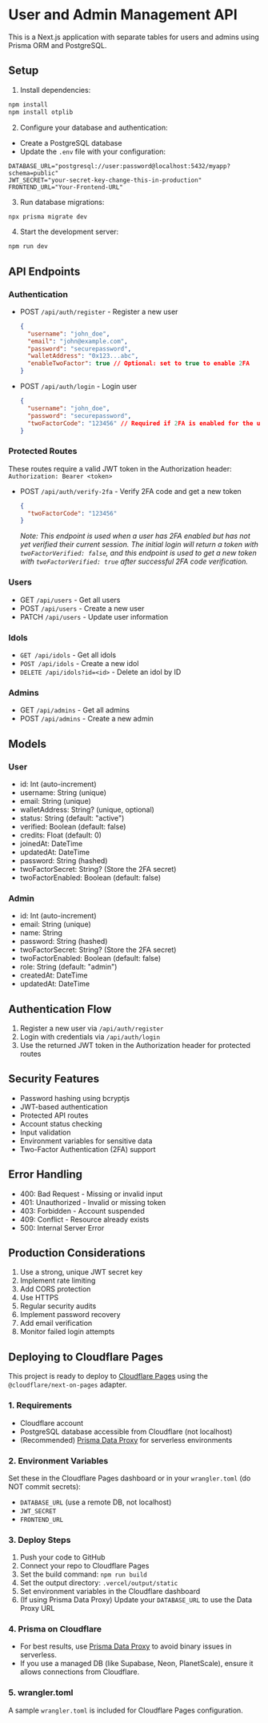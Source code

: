 # User and Admin Management API

This is a Next.js application with separate tables for users and admins using Prisma ORM and PostgreSQL.

## Setup

1. Install dependencies:
```bash
npm install
npm install otplib
```

2. Configure your database and authentication:
- Create a PostgreSQL database
- Update the `.env` file with your configuration:
```env
DATABASE_URL="postgresql://user:password@localhost:5432/myapp?schema=public"
JWT_SECRET="your-secret-key-change-this-in-production"
FRONTEND_URL="Your-Frontend-URL"
```

3. Run database migrations:
```bash
npx prisma migrate dev
```

4. Start the development server:
```bash
npm run dev
```

## API Endpoints

### Authentication
- POST `/api/auth/register` - Register a new user
  ```json
  {
    "username": "john_doe",
    "email": "john@example.com",
    "password": "securepassword",
    "walletAddress": "0x123...abc",
    "enableTwoFactor": true // Optional: set to true to enable 2FA
  }
  ```

- POST `/api/auth/login` - Login user
  ```json
  {
    "username": "john_doe",
    "password": "securepassword",
    "twoFactorCode": "123456" // Required if 2FA is enabled for the user
  }
  ```

### Protected Routes
These routes require a valid JWT token in the Authorization header:
`Authorization: Bearer <token>`

- POST `/api/auth/verify-2fa` - Verify 2FA code and get a new token
  ```json
  {
    "twoFactorCode": "123456"
  }
  ```
  *Note: This endpoint is used when a user has 2FA enabled but has not yet verified their current session. The initial login will return a token with `twoFactorVerified: false`, and this endpoint is used to get a new token with `twoFactorVerified: true` after successful 2FA code verification.*

### Users
- GET `/api/users` - Get all users
- POST `/api/users` - Create a new user
- PATCH `/api/users` - Update user information

### Idols

- `GET /api/idols` - Get all idols
- `POST /api/idols` - Create a new idol
- `DELETE /api/idols?id=<id>` - Delete an idol by ID

### Admins
- GET `/api/admins` - Get all admins
- POST `/api/admins` - Create a new admin

## Models

### User
- id: Int (auto-increment)
- username: String (unique)
- email: String (unique)
- walletAddress: String? (unique, optional)
- status: String (default: "active")
- verified: Boolean (default: false)
- credits: Float (default: 0)
- joinedAt: DateTime
- updatedAt: DateTime
- password: String (hashed)
- twoFactorSecret: String? (Store the 2FA secret)
- twoFactorEnabled: Boolean (default: false)

### Admin
- id: Int (auto-increment)
- email: String (unique)
- name: String
- password: String (hashed)
- twoFactorSecret: String? (Store the 2FA secret)
- twoFactorEnabled: Boolean (default: false)
- role: String (default: "admin")
- createdAt: DateTime
- updatedAt: DateTime

## Authentication Flow
1. Register a new user via `/api/auth/register`
2. Login with credentials via `/api/auth/login`
3. Use the returned JWT token in the Authorization header for protected routes

## Security Features
- Password hashing using bcryptjs
- JWT-based authentication
- Protected API routes
- Account status checking
- Input validation
- Environment variables for sensitive data
- Two-Factor Authentication (2FA) support

## Error Handling
- 400: Bad Request - Missing or invalid input
- 401: Unauthorized - Invalid or missing token
- 403: Forbidden - Account suspended
- 409: Conflict - Resource already exists
- 500: Internal Server Error

## Production Considerations
1. Use a strong, unique JWT secret key
2. Implement rate limiting
3. Add CORS protection
4. Use HTTPS
5. Regular security audits
6. Implement password recovery
7. Add email verification
8. Monitor failed login attempts

## Deploying to Cloudflare Pages

This project is ready to deploy to [Cloudflare Pages](https://pages.cloudflare.com/) using the `@cloudflare/next-on-pages` adapter.

### 1. Requirements
- Cloudflare account
- PostgreSQL database accessible from Cloudflare (not localhost)
- (Recommended) [Prisma Data Proxy](https://www.prisma.io/docs/data-platform/data-proxy) for serverless environments

### 2. Environment Variables
Set these in the Cloudflare Pages dashboard or in your `wrangler.toml` (do NOT commit secrets):
- `DATABASE_URL` (use a remote DB, not localhost)
- `JWT_SECRET`
- `FRONTEND_URL`

### 3. Deploy Steps
1. Push your code to GitHub
2. Connect your repo to Cloudflare Pages
3. Set the build command: `npm run build`
4. Set the output directory: `.vercel/output/static`
5. Set environment variables in the Cloudflare dashboard
6. (If using Prisma Data Proxy) Update your `DATABASE_URL` to use the Data Proxy URL

### 4. Prisma on Cloudflare
- For best results, use [Prisma Data Proxy](https://www.prisma.io/docs/data-platform/data-proxy) to avoid binary issues in serverless.
- If you use a managed DB (like Supabase, Neon, PlanetScale), ensure it allows connections from Cloudflare.

### 5. wrangler.toml
A sample `wrangler.toml` is included for Cloudflare Pages configuration.
